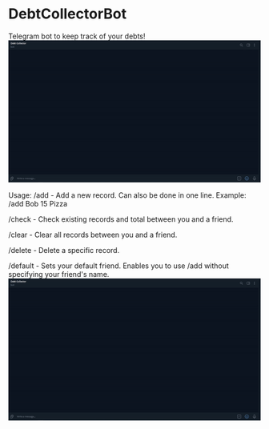 # DebtCollectorBot
 Telegram bot to keep track of your debts!
![Demo Gif](https://github.com/Frankwotfurters/DebtCollectorBot/blob/main/demo/Demo.gif)

Usage:
/add - Add a new record.
Can also be done in one line. Example: /add Bob 15 Pizza

/check - Check existing records and total between you and a friend.

/clear - Clear all records between you and a friend.

/delete - Delete a specific record.

/default - Sets your default friend. Enables you to use /add without specifying your friend's name.
![Default Friend Demo Gif](https://github.com/Frankwotfurters/DebtCollectorBot/blob/main/demo/DefaultDemo.gif)

